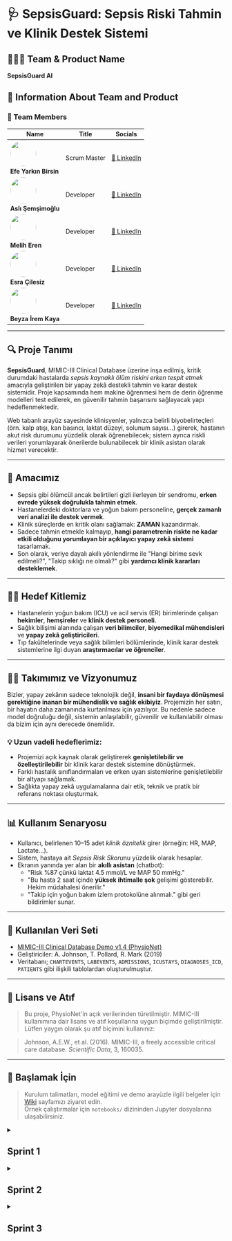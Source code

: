 # 🩺 SepsisGuard: Sepsis Riski Tahmin ve Klinik Destek Sistemi

## 🧑‍🤝‍🧑 Team & Product Name

**SepsisGuard AI**

## 📌 Information About Team and Product

### 👥 Team Members

<table>
  <thead>
    <tr>
      <th>Name</th>
      <th>Title</th>
      <th>Socials</th>
    </tr>
  </thead>
  <tbody>
    <tr>
      <td>
        <img src="https://avatars.githubusercontent.com/u/137696827?v=4" width="60" height="60" style="border-radius:50%" /><br>
        <strong>Efe Yarkın Birsin</strong>
      </td>
      <td>Scrum Master</td>
      <td>
        <a href="https://www.linkedin.com/in/efebirsin" target="_blank">🔗 LinkedIn</a>
      </td>
    </tr>
    <tr>
      <td>
        <img src="https://avatars.githubusercontent.com/u/100940828?v=4" width="60" height="60" style="border-radius:50%" /><br>
        <strong>Aslı Şemşimoğlu</strong>
      </td>
      <td>Developer</td>
      <td>
        <a href="https://www.linkedin.com/in/aslisemsimoglu" target="_blank">🔗 LinkedIn</a>
      </td>
    </tr>
    <tr>
      <td>
        <img src="https://avatars.githubusercontent.com/u/86380130?v=4" width="60" height="60" style="border-radius:50%" /><br>
        <strong>Melih Eren</strong>
      </td>
      <td>Developer</td>
      <td>
        <a href="https://www.linkedin.com/in/meliheren" target="_blank">🔗 LinkedIn</a>
      </td>
    </tr>
    <tr>
      <td>
        <img src="https://avatars.githubusercontent.com/u/202075982?v=4" width="60" height="60" style="border-radius:50%" /><br>
        <strong>Esra Çilesiz</strong>
      </td>
      <td>Developer</td>
      <td>
        <a href="https://www.linkedin.com/in/esra-cilesiz/" target="_blank">🔗 LinkedIn</a>
      </td>
    </tr>
    <tr>
      <td>
        <img src="https://avatars.githubusercontent.com/u/184748762?v=4" width="60" height="60" style="border-radius:50%" /><br>
        <strong>Beyza İrem Kaya</strong>
      </td>
      <td>Developer</td>
      <td>
        <a href="https://www.linkedin.com/in/beyza-irem-kaya-0141b9313/" target="_blank">🔗 LinkedIn</a>
      </td>
    </tr>
  </tbody>
</table>

---

## 🔍 Proje Tanımı

**SepsisGuard**, MIMIC-III Clinical Database üzerine inşa edilmiş, kritik durumdaki hastalarda *sepsis kaynaklı ölüm riskini erken tespit etmek* amacıyla geliştirilen bir yapay zekâ destekli tahmin ve karar destek sistemidir. Proje kapsamında hem makine öğrenmesi hem de derin öğrenme modelleri test edilerek, en güvenilir tahmin başarısını sağlayacak yapı hedeflenmektedir.

Web tabanlı arayüz sayesinde klinisyenler, yalnızca belirli biyobelirteçleri (örn. kalp atışı, kan basıncı, laktat düzeyi, solunum sayısı...) girerek, hastanın akut risk durumunu yüzdelik olarak öğrenebilecek; sistem ayrıca riskli verileri yorumlayarak önerilerde bulunabilecek bir klinik asistan olarak hizmet verecektir.

---

## 🎯 Amacımız

- Sepsis gibi ölümcül ancak belirtileri gizli ilerleyen bir sendromu, **erken evrede yüksek doğrulukla tahmin etmek**.
- Hastanelerdeki doktorlara ve yoğun bakım personeline, **gerçek zamanlı veri analizi ile destek vermek**.
- Klinik süreçlerde en kritik olanı sağlamak: **ZAMAN** kazandırmak.
- Sadece tahmin etmekle kalmayıp, **hangi parametrenin riskte ne kadar etkili olduğunu yorumlayan bir açıklayıcı yapay zekâ sistemi** tasarlamak.
- Son olarak, veriye dayalı akıllı yönlendirme ile "Hangi birime sevk edilmeli?", "Takip sıklığı ne olmalı?" gibi **yardımcı klinik kararları desteklemek**.

---

## 👨‍⚕️ Hedef Kitlemiz

- Hastanelerin yoğun bakım (ICU) ve acil servis (ER) birimlerinde çalışan **hekimler**, **hemşireler** ve **klinik destek personeli**.
- Sağlık bilişimi alanında çalışan **veri bilimciler**, **biyomedikal mühendisleri** ve **yapay zekâ geliştiricileri**.
- Tıp fakültelerinde veya sağlık bilimleri bölümlerinde, klinik karar destek sistemlerine ilgi duyan **araştırmacılar ve öğrenciler**.

---

## 🧑‍💻 Takımımız ve Vizyonumuz

Bizler, yapay zekânın sadece teknolojik değil, **insani bir faydaya dönüşmesi gerektiğine inanan bir mühendislik ve sağlık ekibiyiz**. 
Projemizin her satırı, bir hayatın daha zamanında kurtarılması için yazılıyor. Bu nedenle sadece model doğruluğu değil, sistemin anlaşılabilir, güvenilir ve kullanılabilir olması da bizim için aynı derecede önemlidir.

### 💡 Uzun vadeli hedeflerimiz:
- Projemizi açık kaynak olarak geliştirerek **genişletilebilir ve özelleştirilebilir** bir klinik karar destek sistemine dönüştürmek.
- Farklı hastalık sınıflandırmaları ve erken uyarı sistemlerine genişletilebilir bir altyapı sağlamak.
- Sağlıkta yapay zekâ uygulamalarına dair etik, teknik ve pratik bir referans noktası oluşturmak.

---

## 📊 Kullanım Senaryosu

- Kullanıcı, belirlenen 10–15 adet *klinik öznitelik* girer (örneğin: HR, MAP, Lactate...).
- Sistem, hastaya ait *Sepsis Risk Skoru*nu yüzdelik olarak hesaplar.
- Ekranın yanında yer alan bir **akıllı asistan** (chatbot):
  - "Risk %87 çünkü laktat 4.5 mmol/L ve MAP 50 mmHg."
  - "Bu hasta 2 saat içinde **yüksek ihtimalle şok** gelişimi gösterebilir. Hekim müdahalesi önerilir."
  - "Takip için yoğun bakım izlem protokolüne alınmalı." gibi geri bildirimler sunar.

---

## 📁 Kullanılan Veri Seti

- [MIMIC-III Clinical Database Demo v1.4 (PhysioNet)](https://doi.org/10.13026/C2HM2Q)
- Geliştiriciler: A. Johnson, T. Pollard, R. Mark (2019)
- Veritabanı; `CHARTEVENTS`, `LABEVENTS`, `ADMISSIONS`, `ICUSTAYS`, `DIAGNOSES_ICD`, `PATIENTS` gibi ilişkili tablolardan oluşturulmuştur.

---

## 🔗 Lisans ve Atıf

> Bu proje, PhysioNet'in açık verilerinden türetilmiştir. MIMIC-III kullanımına dair lisans ve atıf koşullarına uygun biçimde geliştirilmiştir.  
> Lütfen yaygın olarak şu atıf biçimini kullanınız:

> Johnson, A.E.W., et al. (2016). MIMIC-III, a freely accessible critical care database. *Scientific Data*, 3, 160035.

---

## 🚀 Başlamak İçin

> Kurulum talimatları, model eğitimi ve demo arayüzle ilgili belgeler için [Wiki](./wiki) sayfamızı ziyaret edin.  
> Örnek çalıştırmalar için `notebooks/` dizininden Jupyter dosyalarına ulaşabilirsiniz.

<details>
<summary><h2>Sprint 1</h2></summary>

## Sprint Notları:
-	Proje alanı belirlenip proje fikri oluşturuldu.
-	Görev dağılımı yapıldı, takım ismi bulundu
-	Proje ürünü hakkında genel fikirler github’a yazıldı
-	Toplantılar “Jitzi” veya “Google Meet” üzerinden yapıldı, gerekli durumlarda "Whatsapp” grubu üzerinden konuşmalar devam ettirildi.
-	Proje yönetimi için “Trello” kullanıldı.
-	Proje için “MIMIC-III demo 1.4” veri seti incelendi, veri setindeki her bir veri için rapor oluşturulup modele katkısı ölçüldü.
-	“Sepsis tahmini” yapılacak model oluşturulmaya ve geliştirilmeye başlandı.
-	Figma UI tasarımına başlanıldı.

## Sprint için Tamamlanması Beklenen Puan: **`80`** puan

## Tahmin Mantığı:

Toplamda 3 sprint olarak planlanan projemizin toplam puanı 300 olarak belirlenip ilk sprint'i için 80 puanlık bir hedef konulmuştur. Bu puan, fiili kodlama içermese de veri setini anlama, detaylı rapor oluşturma ve strateji geliştirme gibi bilişsel yük gerektiren görevleri kapsamaktadır. Projenin en önemli adımı olan "ne yapılacağını ve nasıl yapılacağını" netleştiren bu görevler, projenin temelini oluşturduğu için yüksek puanlanmıştır. Amaç, Sprint 2'ye "sadece kodlamaya odaklanabileceğimiz" temiz bir başlangıçla girmektir.
Sprint 2 ve Sprint 3, projenin en yoğun geliştirme fazlarını temsil etmektedir. Sprint 2, modellemenin; Sprint 3 ise arayüz geliştirmenin ağırlıklı olduğu dönemlerdir. Bu sprint'lerdeki görevler, yüksek derecede teknik karmaşıklık ve uygulama eforu gerektirdiğinden, her biri için hedeflenen puan 110 olarak belirlenmiştir.

## Daily Scrum: 
Günlük  iletişimin, kolaylık ve hız gibi artılarından ötürü  Whatsapp üzerinden yapılmasına karar verilmiştir. Günlük iletişim örnekleri pdf olarak tarafımızdan paylaşılmaktadır: [sprint1_daily](https://github.com/EfeBirsin/Grup-5-/blob/main/ProjectManagement/Sprint1/sprint1_daily%20(1).pdf)

## Sprint board update

![trello.png](https://github.com/EfeBirsin/Grup-5-/blob/main/ProjectManagement/Sprint1/trello.png)

## Ürün Durumu Çıktısı

![Ürün Çıktısı 1](https://github.com/EfeBirsin/Grup-5-/blob/main/ProjectManagement/Sprint1/%C3%9Cr%C3%BCn_Tasar%C4%B1m%C4%B1_Figma.jpg)
![Ürün Çıktısı 2](https://github.com/EfeBirsin/Grup-5-/blob/main/ProjectManagement/Sprint1/%C3%9Cr%C3%BCn_Tasar%C4%B1m%C4%B1_Figma_2.jpg)
![Ürün Çıktısı 3](https://github.com/EfeBirsin/Grup-5-/blob/main/ProjectManagement/Sprint1/%C3%9Cr%C3%BCn_Tasar%C4%B1m%C4%B1_Figma_3.jpg)

## Sprint Retrospektifi:

- İkinci sprintte modelin geliştirilmesine devam edilmesine karar verildi.
-	Modelin performansını ölçmek için bir başarı metriği belirlenmesine ve bu metrik üzerinden iyileştirme yapılmasına karar verildi.
-	Ürünün arayüzü ve kullanıcı deneyimi (UI/UX) tasarımı üzerine yapılacak toplantıların sıklaştırılmasına karar verildi.
-	Araştırma fazında elde edilen bulgular doğrultusunda modelin ilk versiyonunun oluşturulmasına başlanmasına karar verildi.

## Sprint Review:

**Sprint Hedefi:**  

Sprint 1'in ana hedefi, "Sepsis Tahmini" projesinin temelini atmak, kullanılacak MIMIC-III demo 1.4 veri setini derinlemesine analiz etmek, bu analiz sonucunda bir strateji geliştirmek ve modelin ilk altyapısını kurmaktı. Amaç, Sprint 2'ye temiz ve net bir başlangıç yapabilmek için tüm hazırlık ve araştırma adımlarını tamamlamaktı.

**Tamamlanan İşler ve Çıktılar:**

- Veri setindeki her bir klinik özniteliğin sepsis tahminine olası katkısı detaylı bir şekilde incelenmiş ve bu bulguları içeren kapsamlı bir rapor oluşturulmuştur.
- Araştırma fazında elde edilen bulgular doğrultusunda, sepsis tahmini yapacak modelin ilk iskeletini ve temel fonksiyonlarını içeren Python script'leri geliştirilmeye başlanmıştır.
- Trello board'u sprint takibi için aktif hale getirilmiş, proje hakkındaki genel fikirler ve hedefler GitHub reposuna işlenerek tüm takım için ortak bir anlayış zemini oluşturulmuştur.

**Alınan Kararlar ve Sonraki Adımlar:**

- Modelin performansını objektif olarak ölçmek ve iyileştirmeleri bu doğrultuda yapmak için Sprint 2'nin başında spesifik bir başarı metriği (örn: AUC-ROC, F1-Score, Precision-Recall) belirlenmesine karar verildi.
- Veri analiz raporu temel alınarak, Sprint 2'de modelin geliştirme, eğitim ve iyileştirme çalışmalarına odaklanılacaktır.
- Ürünün son kullanıcı için değerini ve kullanılabilirliğini artırmak amacıyla, kullanıcı arayüzü (UI) ve kullanıcı deneyimi (UX) üzerine yapılacak toplantıların sıklaştırılmasına karar verildi.

**Sprint Katılımcıları:**

Aslı Şemsimoğlu, Beyza İrem Kaya, Efe Birsin, Esra Çilesiz, Melih Eren

</details>

<details>
<summary><h2>Sprint 2</h2></summary>

## Sprint Notları:
-	Sprint 1'de oluşturulan strateji doğrultusunda basit bir "Sepsis Tahmini" modeli oluşturuldu. Modelinin geliştirilmesine ve iyileştirilmesine odaklanıldı.
-	Figma üzerinde tamamlanan tasarımlar, kullanıcı arayüzüne (UI) dönüştürülmeye başlandı.
-	Proje yönetimi "Trello" üzerinden, günlük iletişim ise "Whatsapp” grubu üzerinden devam ettirildi.
-	Sprint sonunda, ürünün mevcut durumunu ve işlevselliğini gösteren bir video kaydı oluşturuldu.
-	Hastanın sepsis olup olmadığına dair bağımlı değişken sütun oluşturuldu ve buna göre başarı metriği belirlendi.

## Sprint için Tamamlanması Beklenen Puan: **`110`** puan

## Tahmin Mantığı:

Toplamda 3 sprint olarak planlanan projemizin toplam puanı 300 olarak belirlenip 2. sprint'i için 110 puanlık bir hedef konulmuştur. Bu sprint, hem yapay zeka modelinin kodlanıp eğitilmesi hem de kullanıcı arayüzünün geliştirilmesi gibi yüksek teknik karmaşıklık ve uygulama eforu gerektiren görevleri içermektedir.

## Daily Scrum: 
Günlük iletişimin, kolaylık ve hız gibi artılarından ötürü Whatsapp üzerinden yapılmasına karar verilmiştir. [Sprint 2 - Daily Scrum](https://github.com/EfeBirsin/Grup-5-/tree/main/ProjectManagement/Sprint2/Daily%20Scrum%202)

## Sprint board update

![Trello 2](https://github.com/EfeBirsin/Grup-5-/blob/main/ProjectManagement/Sprint2/trello2.png)

## Ürün Durumu Çıktısı

![Ürün Çıktısı 1](https://github.com/EfeBirsin/Grup-5-/blob/main/ProjectManagement/Sprint2/%C3%9Cr%C3%BCn_Tasar%C4%B1m%C4%B1_Sprint2.jpg)
![Ürün Çıktısı 2](https://github.com/EfeBirsin/Grup-5-/blob/main/ProjectManagement/Sprint2/%C3%9Cr%C3%BCn_Tasar%C4%B1m%C4%B12_Sprint2.jpg)
![Ürün Çıktısı 3](https://github.com/EfeBirsin/Grup-5-/blob/main/ProjectManagement/Sprint2/SepsisGuardAI_%C3%B6n_izlenim.gif)

Ayrıca ürünün video kaydı için:
[SepsisGuardAI Video Kaydı](https://youtu.be/eKWXF5uF4bY)

## Modellerin Sınıflandırma Sonuçları

Oluşturulan model için: [Sepsis Modeli Tahmini](https://github.com/EfeBirsin/Grup-5-/blob/main/ProjectManagement/Sprint2/sepsis_model_deneme.ipynb)

<details>
<summary> Lojistik Regresyon </summary>

### Lojistik Regresyon Performansı

| Metrik | Precision | Recall | F1-Score | Support |
| :--- | :---: | :---: | :---: | :---: |
| **Sınıf 0** | 0.76 | 0.84 | 0.80 | 19 |
| **Sınıf 1** | 0.50 | 0.38 | 0.43 | 8 |
| | | | | |
| **Accuracy** | | | **0.70** | **27** |
| **Macro Avg** | 0.63 | 0.61 | 0.61 | 27 |
| **Weighted Avg**| 0.68 | 0.70 | 0.69 | 27 |

**ROC AUC Skoru:** **`0.7632`**

</details>

<details>
<summary> Random Forest </summary>

### Random Forest Performansı

| Metrik | Precision | Recall | F1-Score | Support |
| :--- | :---: | :---: | :---: | :---: |
| **Sınıf 0** | 0.75 | 0.95 | 0.84 | 19 |
| **Sınıf 1** | 0.67 | 0.25 | 0.36 | 8 |
| | | | | |
| **Accuracy** | | | **0.74** | **27** |
| **Macro Avg** | 0.71 | 0.60 | 0.60 | 27 |
| **Weighted Avg**| 0.73 | 0.74 | 0.70 | 27 |

**ROC AUC Skoru:** **`0.7204`**

</details>

<details>
<summary> XGBoost </summary>

### XGBoost Performansı

| Metrik | Precision | Recall | F1-Score | Support |
| :--- | :---: | :---: | :---: | :---: |
| **Sınıf 0** | 0.83 | 0.79 | 0.81 | 19 |
| **Sınıf 1** | 0.56 | 0.62 | 0.59 | 8 |
| | | | | |
| **Accuracy** | | | **0.74** | **27** |
| **Macro Avg** | 0.69 | 0.71 | 0.70 | 27 |
| **Weighted Avg**| 0.75 | 0.74 | 0.74 | 27 |

</details>


## Sprint Retrospektifi:

- Modelin tahmin doğruluğu %90 ve üzerine çıkarılmaya çalışıldı.
- Modelin performansı arttırılması için veri ön işleme ve özellik mühendisliği üzerinde duruldu.
-	Son sprint olan Sprint 3 için görevler netleştirildi: Modelin son haline getirilmesi, arayüzün tamamlanması, tam entegrasyonun sağlanması ve projenin sunuma hazır hale getirilmesi.
-	Bağımlı değişkenin kategorik değerleri dengeli dağılmadığı için "Accuracy" başarı metriği yerine "Recall" ve "F1-Score" metriklerinin değerleri göz önünde bulundurulmaya karar verildi.

## Sprint Review:

**Sprint Hedefi:**  

Sprint 2'nin ana hedefi, Sprint 1'de atılan temeller üzerine "Sepsis Tahmini" modelini geliştirmek, eğitmek ve performansını optimize etmekti. Aynı zamanda, Figma'da tasarlanan arayüzünü geliştirmekti.

**Tamamlanan İşler ve Çıktılar:**

- Sepsis tahmin modeli, belirlenen başarı metrikleri doğrultusunda başarıyla eğitilmiş ve ilk versiyonu tamamlanmıştır.
- Figma tasarımları temel alınarak kullanıcı arayüzünün kodlaması büyük ölçüde tamamlanmıştır.
- Model ve arayüzün temel işlevlerini bir araya getiren bir prototip oluşturulmuştur.
- Sprint çıktısı olarak, ürünün mevcut çalışma durumunu gösteren bir video kaydı başarıyla oluşturulmuş ve paylaşılmıştır.
- Trello board'u sprint boyunca aktif olarak güncellenmiş ve tamamlanan görevler işaretlenmiştir.

**Alınan Kararlar ve Sonraki Adımlar:**

- Sprint 3'te model üzerinde iyileştirmeler yapılacak ve performans metrikleri son kez raporlanacaktır.
- Kullanıcı arayüzü ile model arasındaki entegrasyon tamamlanarak ürünün son kullanıcıya sunulacak hale getirilmesine karar verildi.
- Son sprintin ana odağı, projenin tamamlanması, test edilmesi ve sunuma hazır hale getirilmesi olacaktır.

**Sprint Katılımcıları:**

Aslı Şemsimoğlu, Beyza İrem Kaya, Efe Birsin, Esra Çilesiz, Melih Eren

</details>

<details>
<summary><h2>Sprint 3</h2></summary>

## Sprint Notları:
- Sprint 2'de iyileştirilmesi hedeflenen tahmin modeli, yapılan optimizasyonlarla son haline getirildi ve model olarak Random Forest seçildi.
- Kullanıcı arayüzünün kodlaması tamamlandı ve son kullanıcı deneyimine yönelik ince ayarlar yapıldı.
- Model ile kullanıcı arayüzü arasındaki entegrasyon tamamlanarak ürün tamamen işlevsel hale getirildi.
-	Toplantılar “Jitzi” veya “Google Meet” üzerinden yapıldı, gerekli durumlarda "Whatsapp” grubu üzerinden konuşmalar devam ettirildi.
-	Proje yönetimi için “Trello” kullanıldı.


## Sprint için Tamamlanması Beklenen Puan: **`110`** puan

## Tahmin Mantığı:

Toplamda 3 sprint olarak planlanan projemizin toplam puanı 300 olarak belirlenip 3. sprint'i için 110 puanlık bir hedef konulmuştur. Bu sprint, geliştirilen tüm bileşenlerin (model, arayüz) birleştirilmesi, uçtan uca testlerin yapılması, olası hataların giderilmesi ve projenin sunuma hazır hale getirilmesi gibi kritik tamamlama görevlerini içermektedir.

## Daily Scrum: 
Günlük iletişimin, kolaylık ve hız gibi artılarından ötürü Whatsapp üzerinden yapılmasına karar verilmiştir. [Sprint 3 - Daily Scrum](https://github.com/EfeBirsin/Grup-5-/tree/main/ProjectManagement/Sprint3/Daily%20Scrum%203)

## Sprint board update

![trello.png](https://github.com/EfeBirsin/Grup-5-/blob/main/ProjectManagement/Sprint3/trello3.png)

## Ürün Durumu Çıktısı

![Ürün Çıktısı 1](https://github.com/EfeBirsin/Grup-5-/blob/main/ProjectManagement/Sprint3/SepsisGuardAI-1.png)
![Ürün Çıktısı 2](https://github.com/EfeBirsin/Grup-5-/blob/main/ProjectManagement/Sprint3/SepsisGuardAI-2.png)
![Ürün Çıktısı 3](https://github.com/EfeBirsin/Grup-5-/blob/main/ProjectManagement/Sprint3/SepsisGurardAI-3.png)

Ayrıca ürünün video kaydı için:
[SepsisGuardAI Video Kaydı](https://www.youtube.com/watch?v=O0uJmF7H-Ns)

Bu projenin tüm kaynak kodlarına, eğitilmiş modellerine ve veri setlerine aşağıdaki GitHub deposundan erişebilirsiniz. [Proje Kaynak Kodları](https://github.com/EfeBirsin/Grup-5-/tree/main/SepsisGuardAI)

## Sprint Retrospektifi:

- Sprint 2 retrospektifinde belirlenen model performansını artırma hedefi başarıyla gerçekleştirildi.
- Model ile arayüzün entegrasyonu planlandığı gibi tamamlandı.
- Projenin son halini sunan video ve sunum materyalleri hazırlandı.

## Sprint Review:

**Sprint Hedefi:**  

Sprint 3'ün ana hedefi, Sepsis Tahmin modelini ve kullanıcı arayüzünü nihai hale getirmek, bu iki bileşeni başarılı bir şekilde entegre etmek ve projeyi sunuma hazır, tamamen işlevsel bir ürün olarak tamamlamaktı.

**Tamamlanan İşler ve Çıktılar:**

- Son optimizasyonları yapılmış, performansı iyileştirilmiş ve final sürümü belirlenmiş yapay zeka modeli (Random Forest) teslim edildi.
- Kullanıcı arayüzü kodlandı, test edildi ve modelle entegre edildi.
- Trello üzerindeki tüm görevler "Tamamlandı" sütununa taşınarak proje yönetimi süreci sonlandırıldı.

**Sprint Katılımcıları:**

Aslı Şemsimoğlu, Beyza İrem Kaya, Efe Birsin, Esra Çilesiz, Melih Eren

</details>

